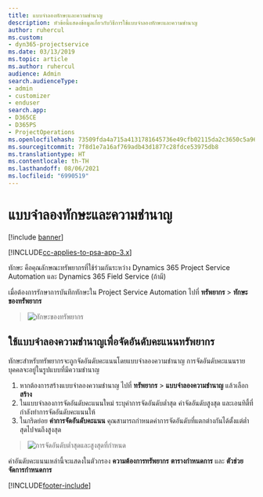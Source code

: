 ```yaml
---
title: แบบจำลองทักษะและความชำนาญ
description: หัวข้อนี้แสดงข้อมูลเกี่ยวกับวิธีการใช้แบบจำลองทักษะและความชำนาญ
author: ruhercul
ms.custom:
- dyn365-projectservice
ms.date: 03/13/2019
ms.topic: article
ms.author: ruhercul
audience: Admin
search.audienceType:
- admin
- customizer
- enduser
search.app:
- D365CE
- D365PS
- ProjectOperations
ms.openlocfilehash: 73509fda4a715a4131781645736e49cfb02115da2c3650c5a966e35360e7703f
ms.sourcegitcommit: 7f8d1e7a16af769adb43d1877c28fdce53975db8
ms.translationtype: HT
ms.contentlocale: th-TH
ms.lasthandoff: 08/06/2021
ms.locfileid: "6990519"
---
```

# <a name="skills-and-proficiency-models"></a>แบบจำลองทักษะและความชำนาญ

[!include [banner](../includes/psa-now-project-operations.md)]

[!INCLUDE[cc-applies-to-psa-app-3.x](../includes/cc-applies-to-psa-app-3x.md)]

ทักษะ คือคุณลักษณะทรัพยากรที่ใช้ร่วมกันระหว่าง Dynamics 365 Project Service Automation และ Dynamics 365 Field Service (ถ้ามี) 

เมื่อต้องการรักษาการบันทึกทักษะใน Project Service Automation ไปที่ **ทรัพยากร** \> **ทักษะของทรัพยากร** 

> ![ทักษะของทรัพยากร](media/Resource-Management-image84.png)

## <a name="use-proficiency-models-to-rate-resources"></a>ใช้แบบจำลองความชำนาญเพื่อจัดอันดับคะแนนทรัพยากร

ทักษะสำหรับทรัพยากรจะถูกจัดอันดับคะแนนโดยแบบจำลองความชำนาญ การจัดอันดับคะแนนรายบุคคลจะอยู่ในรูปแบบที่มีความชำนาญ 

1. หากต้องการสร้างแบบจำลองความชำนาญ ไปที่ **ทรัพยากร** \> **แบบจำลองความชำนาญ** แล้วเลือก **สร้าง**
2. ในแบบจำลองการจัดอันดับคะแนนใหม่ ระบุค่าการจัดอันดับต่ำสุด ค่าจัดอันดับสูงสุด และเอนทิตี้ที่กำลังทำการจัดอันดับคะแนนให้
3. ในกริดย่อย **ค่าการจัดอันดับคะแนน** คุณสามารถกำหนดค่าการจัดอันดับที่แตกต่างกันได้ตั้งแต่ต่ำสุดไปจนถึงสูงสุด

> ![การจัดอันดับต่ำสุดและสูงสุดที่กำหนด](media/Resource-Management-image85.png)

ค่าอันดับคะแนนเหล่านี้จะแสดงในตัวกรอง **ความต้องการทรัพยากร** **ตารางกำหนดการ** และ **ตัวช่วยจัดการกำหนดการ**


[!INCLUDE[footer-include](../includes/footer-banner.md)]